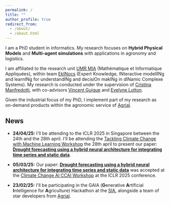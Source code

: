 ```yaml
---
permalink: /
title: ""
author_profile: true
redirect_from: 
  - /about/
  - /about.html
---
```


I am a PhD student in informatics. My research focuses on **Hybrid Physical Models** and **Multi-agent simulations** with applications in agronomy and logistics. 

I am affiliated to the research unit [UMR MIA](https://mia-ps.inrae.fr/) (Mathématique et Informatique Appliquées), within team [EkINocs](https://mia-ps.inrae.fr/ekinocs) (Expert Knowledge, INteractive modellINg and learnINg for understandINg and decisiOn makINg in dINamic Complexe Systems). My research is conducted under the supervision of [Cristina Manfredotti](https://mia-ps.inrae.fr/cristina-manfredotti), with co-advisors [Vincent Guigue](https://vguigue.github.io/) and [Evelyne Lutton](http://evelyne.lutton.free.fr/).

Given the industrial focus of my PhD, I implement part of my research as on-demand products within the agronomic service of [Agrial](https://www.agrial.com/en/).

News
------
- **24/04/25:** I'll be attending to the ICLR 2025 in Singapore between the 24th and the 28th april. I'll be attending the [Tackling Climate Change with Machine Learning Workshop](https://www.climatechange.ai/events/iclr2025) the 28th april to present our paper: [**Drought forecasting using a hybrid neural architecture for integrating time series and static data**](https://www.climatechange.ai/papers/iclr2025/31).

- **05/03/25:** Our paper: [**Drought forecasting using a hybrid neural architecture for integrating time series and static data**](https://www.climatechange.ai/papers/iclr2025/31) was accepted at the [Climate Change AI CCAI Workshop](https://www.climatechange.ai/events/iclr2025) at the ICLR 2025 conference.

- **23/02/25:** I'll be participating in the GAIA (**G**enerative **A**rtificial **I**ntelligence for **A**griculture) Hackathon at the [SIA](https://www.salon-agriculture.com/), alongside a team of star developers from [Agrial](https://www.agrial.com/en/).

<!---
TODO: General Clean !!! The repository is a mess regarding my needs
--->




